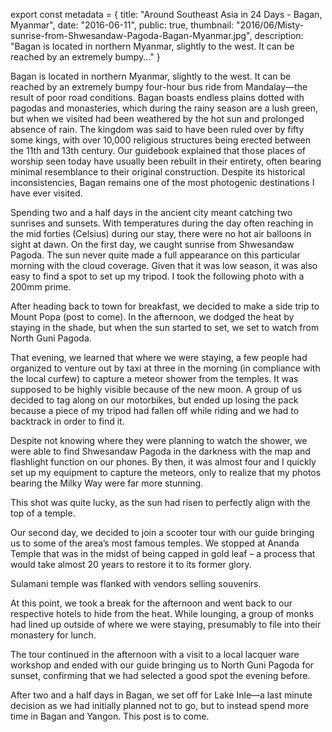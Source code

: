 export const metadata = { title: "Around Southeast Asia in 24 Days - Bagan, Myanmar", date: "2016-06-11", public: true, thumbnail: "2016/06/Misty-sunrise-from-Shwesandaw-Pagoda-Bagan-Myanmar.jpg", description: "Bagan is located in northern Myanmar, slightly to the west. It can be reached by an extremely bumpy..." }

Bagan is located in northern Myanmar, slightly to the west. It can be reached by an extremely bumpy four-hour bus ride from Mandalay—the result of poor road conditions. Bagan boasts endless plains dotted with pagodas and monasteries, which during the rainy season are a lush green, but when we visited had been weathered by the hot sun and prolonged absence of rain. The kingdom was said to have been ruled over by fifty some kings, with over 10,000 religious structures being erected between the 11th and 13th century. Our guidebook explained that those places of worship seen today have usually been rebuilt in their entirety, often bearing minimal resemblance to their original construction. Despite its historical inconsistencies, Bagan remains one of the most photogenic destinations I have ever visited.

Spending two and a half days in the ancient city meant catching two sunrises and sunsets. With temperatures during the day often reaching in the mid forties (Celsius) during our stay, there were no hot air balloons in sight at dawn. On the first day, we caught sunrise from Shwesandaw Pagoda. The sun never quite made a full appearance on this particular morning with the cloud coverage. Given that it was low season, it was also easy to find a spot to set up my tripod. I took the following photo with a 200mm prime.

<BlogPhoto alt="Sunrise from Shwesandaw Pagoda, Bagan, Myanmar - Pix on Trips" url="http://pixontrips.com/wp-content/uploads/2016/06/Sunrise-from-Shwesandaw-Pagoda-Bagan-Myanmar.jpg" href="http://pixontrips.com/product/sunrise-from-shwesandaw-pagoda-bagan-myanmar/sunrise-from-shwesandaw-pagoda-bagan-myanmar-pix-on-trips/" caption="Sunrise from Shwesandaw Pagoda, Bagan, Myanmar - Pix on Trips" />

After heading back to town for breakfast, we decided to make a side trip to Mount Popa (post to come). In the afternoon, we dodged the heat by staying in the shade, but when the sun started to set, we set to watch from North Guni Pagoda.

<BlogPhoto alt="Buddha statue in North Guni Pagoda, Bagan, Myanmar - Pix on Trips" url="http://pixontrips.com/wp-content/uploads/2016/06/Buddha-statue-in-North-Guni-Pagoda-Bagan-Myanmar.jpg" href="http://pixontrips.com/trips/around-southeast-asia-in-24-days-bagan-myanmar/buddha-statue-in-north-guni-pagoda-bagan-myanmar/" caption="Buddha statue in North Guni Pagoda, Bagan, Myanmar - Pix on Trips" />

<BlogPhoto alt="Sunset from North Guni Pagoda, Bagan, Myanmar - Pix on Trips" url="http://pixontrips.com/wp-content/uploads/2016/06/Sunset-from-North-Guni-Pagoda-Bagan-Myanmar-1.jpg" href="http://pixontrips.com/product/sunset-from-north-guni-pagoda-bagan-myanmar-2/sunset-from-north-guni-pagoda-bagan-myanmar-pix-on-trips-2/" caption="Sunset from North Guni Pagoda, Bagan, Myanmar - Pix on Trips" />

That evening, we learned that where we were staying, a few people had organized to venture out by taxi at three in the morning (in compliance with the local curfew) to capture a meteor shower from the temples. It was supposed to be highly visible because of the new moon. A group of us decided to tag along on our motorbikes, but ended up losing the pack because a piece of my tripod had fallen off while riding and we had to backtrack in order to find it.

Despite not knowing where they were planning to watch the shower, we were able to find Shwesandaw Pagoda in the darkness with the map and flashlight function on our phones. By then, it was almost four and I quickly set up my equipment to capture the meteors, only to realize that my photos bearing the Milky Way were far more stunning.

<BlogPhoto alt="Shwesandaw Pagoda at night with the Milky Way, Bagan, Myanmar - Pix on Trips" url="http://pixontrips.com/wp-content/uploads/2016/06/Shwesandaw-Pagoda-at-night-with-the-Milky-Way-Bagan-Myanmar.jpg" href="http://pixontrips.com/2016/06/11/around-southeast-asia-in-24-days-bagan-myanmar/shwesandaw-pagoda-at-night-with-the-milky-way-bagan-myanmar/" caption="Shwesandaw Pagoda at night with the Milky Way, Bagan, Myanmar - Pix on Trips" />

<BlogPhoto alt="Misty sunrise from Shwesandaw Pagoda, Bagan, Myanmar - Pix on Trips" url="http://pixontrips.com/wp-content/uploads/2016/06/Misty-sunrise-from-Shwesandaw-Pagoda-Bagan-Myanmar.jpg" href="http://pixontrips.com/product/misty-sunrise-from-shwesandaw-pagoda-bagan-myanmar/misty-sunrise-from-shwesandaw-pagoda-bagan-myanmar-pix-on-trips/" caption="Misty sunrise from Shwesandaw Pagoda, Bagan, Myanmar - Pix on Trips" />

This shot was quite lucky, as the sun had risen to perfectly align with the top of a temple.

<BlogPhoto alt="Sunrise from Shwesandaw Pagoda, Bagan, Myanmar - Pix on Trips" url="http://pixontrips.com/wp-content/uploads/2016/06/Sunrise-from-Shwesandaw-Pagoda-Bagan-Myanmar-1.jpg" href="http://pixontrips.com/product/sunrise-from-shwesandaw-pagoda-bagan-myanmar-2/sunrise-from-shwesandaw-pagoda-bagan-myanmar-pix-on-trips-2/" caption="Sunrise from Shwesandaw Pagoda, Bagan, Myanmar - Pix on Trips" />

Our second day, we decided to join a scooter tour with our guide bringing us to some of the area’s most famous temples. We stopped at Ananda Temple that was in the midst of being capped in gold leaf – a process that would take almost 20 years to restore it to its former glory.

<BlogPhoto alt="Visitors in Ananda Temple, Bagan, Myanmar - Pix on Trips" url="http://pixontrips.com/wp-content/uploads/2016/06/Visitors-in-Ananda-Temple-Bagan-Myanmar.jpg" href="http://pixontrips.com/product/visitors-in-ananda-temple-bagan-myanmar/visitors-in-ananda-temple-bagan-myanmar-pix-on-trips/" caption="Visitors in Ananda Temple, Bagan, Myanmar - Pix on Trips" />

<BlogPhoto alt="Ananda Temple under restoration, Bagan, Myanmar - Pix on Trips" url="http://pixontrips.com/wp-content/uploads/2016/06/Ananda-Temple-under-restoration-Bagan-Myanmar.jpg" href="http://pixontrips.com/2016/06/11/around-southeast-asia-in-24-days-bagan-myanmar/ananda-temple-under-restoration-bagan-myanmar/" caption="Ananda Temple under restoration, Bagan, Myanmar - Pix on Trips" />

Sulamani temple was flanked with vendors selling souvenirs.

<BlogPhoto alt="Sulamani Temple with vendors, Bagan, Myanmar - Pix on Trips" url="http://pixontrips.com/wp-content/uploads/2016/06/Sulamani-Temple-with-vendors-Bagan-Myanmar.jpg" href="http://pixontrips.com/2016/06/11/around-southeast-asia-in-24-days-bagan-myanmar/sulamani-temple-with-vendors-bagan-myanmar/" caption="Sulamani Temple with vendors, Bagan, Myanmar - Pix on Trips" />

At this point, we took a break for the afternoon and went back to our respective hotels to hide from the heat. While lounging, a group of monks had lined up outside of where we were staying, presumably to file into their monastery for lunch.

<BlogPhoto alt="Buddhist monks lining up at lunchtime, Bagan, Myanmar - Pix on Trips" url="http://pixontrips.com/wp-content/uploads/2016/06/Buddhist-monks-lining-up-at-lunchtime-Bagan-Myanmar.jpg" href="http://pixontrips.com/2016/06/11/around-southeast-asia-in-24-days-bagan-myanmar/buddhist-monks-lining-up-at-lunchtime-bagan-myanmar/" caption="Buddhist monks lining up at lunchtime, Bagan, Myanmar - Pix on Trips" />

<BlogPhoto alt="Girl decorating lacquerware in workshop, Bagan, Myanmar - Pix on Trips" url="http://pixontrips.com/wp-content/uploads/2016/06/Girl-decorating-lacquerware-in-workshop-Bagan-Myanmar.jpg" href="http://pixontrips.com/2016/06/11/around-southeast-asia-in-24-days-bagan-myanmar/girl-decorating-lacquerware-in-workshop-bagan-myanmar/" caption="Girl decorating lacquerware in workshop, Bagan, Myanmar - Pix on Trips" />

The tour continued in the afternoon with a visit to a local lacquer ware workshop and ended with our guide bringing us to North Guni Pagoda for sunset, confirming that we had selected a good spot the evening before.

<BlogPhoto alt="Sunset from North Guni Pagoda, Bagan, Myanmar - Pix on Trips" url="http://pixontrips.com/wp-content/uploads/2016/06/Sunset-from-North-Guni-Pagoda-Bagan-Myanmar.jpg" href="http://pixontrips.com/product/sunset-from-north-guni-pagoda-bagan-myanmar/sunset-from-north-guni-pagoda-bagan-myanmar-pix-on-trips/" caption="Sunset from North Guni Pagoda, Bagan, Myanmar - Pix on Trips" />

After two and a half days in Bagan, we set off for Lake Inle—a last minute decision as we had initially planned not to go, but to instead spend more time in Bagan and Yangon. This post is to come.
